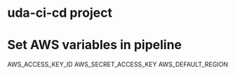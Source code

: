 # uda-ci-cd project

# Set AWS variables in pipeline
AWS_ACCESS_KEY_ID
AWS_SECRET_ACCESS_KEY
AWS_DEFAULT_REGION
